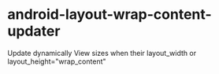 android-layout-wrap-content-updater
===================================

Update dynamically View sizes when their layout_width or layout_height="wrap_content"
